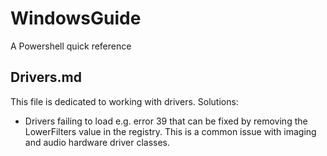 # WindowsGuide
A Powershell quick reference

## Drivers.md

This file is dedicated to working with drivers.
Solutions:
* Drivers failing to load e.g. error 39 that can be fixed by removing the LowerFilters value in the registry. This is a common issue with imaging and audio hardware driver classes. 
